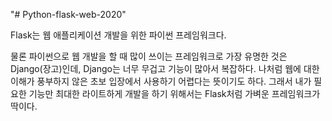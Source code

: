 "# Python-flask-web-2020" 


Flask는 웹 애플리케이션 개발을 위한 파이썬 프레임워크다.

물론 파이썬으로 웹 개발을 할 때 많이 쓰이는 프레임워크로 가장 유명한 것은 Django(장고)인데, Django는 너무 무겁고 기능이 많아서 복잡하다. 
나처럼 웹에 대한 이해가 풍부하지 않은 초보 입장에서 사용하기 어렵다는 뜻이기도 하다. 
그래서 내가 필요한 기능만 최대한 라이트하게 개발을 하기 위해서는 Flask처럼 가벼운 프레임워크가 딱이다.
